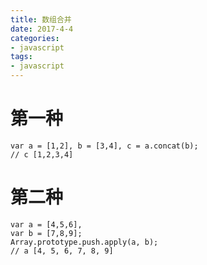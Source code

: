 ```yaml
---
title: 数组合并
date: 2017-4-4
categories:
- javascript
tags:
- javascript
---
```

# 第一种  
```
var a = [1,2], b = [3,4], c = a.concat(b);  
// c [1,2,3,4] 
```
# 第二种  
```
var a = [4,5,6],  
var b = [7,8,9];  
Array.prototype.push.apply(a, b);  
// a [4, 5, 6, 7, 8, 9]
```